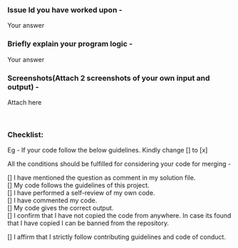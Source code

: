 ### Issue Id you have worked upon - 
Your answer

### Briefly explain your program logic - 
Your answer

### Screenshots(Attach 2 screenshots of your own input and output) - 
Attach here


<br>

### Checklist:
Eg - If your code follow the below guidelines. Kindly change [] to [x]

All the conditions should be fulfilled for considering your code for merging -

[] I have mentioned the question as comment in my solution file.<br>
[] My code follows the guidelines of this project.<br>
[] I have performed a self-review of my own code.<br>
[] I have commented my code.<br>
[] My code gives the correct output.<br>
[] I confirm that I have not copied the code from anywhere. In case its found that I have copied I can be banned from the repository.<br>


[] I affirm that I strictly follow contributing guidelines and code of conduct.
